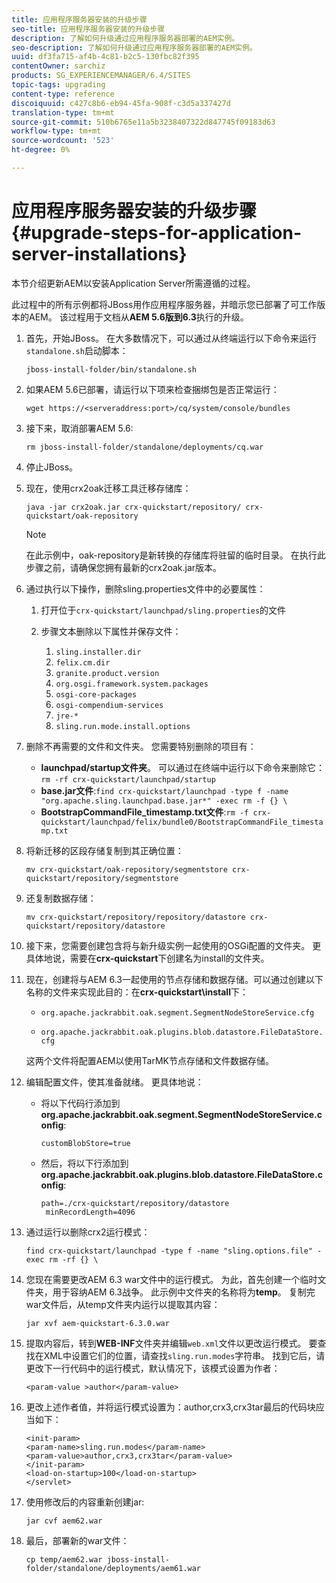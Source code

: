 ```yaml
---
title: 应用程序服务器安装的升级步骤
seo-title: 应用程序服务器安装的升级步骤
description: 了解如何升级通过应用程序服务器部署的AEM实例。
seo-description: 了解如何升级通过应用程序服务器部署的AEM实例。
uuid: df3fa715-af4b-4c81-b2c5-130fbc82f395
contentOwner: sarchiz
products: SG_EXPERIENCEMANAGER/6.4/SITES
topic-tags: upgrading
content-type: reference
discoiquuid: c427c8b6-eb94-45fa-908f-c3d5a337427d
translation-type: tm+mt
source-git-commit: 510b6765e11a5b3238407322d847745f09183d63
workflow-type: tm+mt
source-wordcount: '523'
ht-degree: 0%

---
```



# 应用程序服务器安装的升级步骤{#upgrade-steps-for-application-server-installations}

本节介绍更新AEM以安装Application Server所需遵循的过程。

此过程中的所有示例都将JBoss用作应用程序服务器，并暗示您已部署了可工作版本的AEM。 该过程用于文档从&#x200B;**AEM 5.6版到6.3**&#x200B;执行的升级。

1. 首先，开始JBoss。 在大多数情况下，可以通过从终端运行以下命令来运行`standalone.sh`启动脚本：

   ```shell
   jboss-install-folder/bin/standalone.sh
   ```

1. 如果AEM 5.6已部署，请运行以下项来检查捆绑包是否正常运行：

   ```shell
   wget https://<serveraddress:port>/cq/system/console/bundles
   ```

1. 接下来，取消部署AEM 5.6:

   ```shell
   rm jboss-install-folder/standalone/deployments/cq.war
   ```

1. 停止JBoss。

1. 现在，使用crx2oak迁移工具迁移存储库：

   ```shell
   java -jar crx2oak.jar crx-quickstart/repository/ crx-quickstart/oak-repository
   ```

   >[!NOTE]
   >
   >在此示例中，oak-repository是新转换的存储库将驻留的临时目录。 在执行此步骤之前，请确保您拥有最新的crx2oak.jar版本。

1. 通过执行以下操作，删除sling.properties文件中的必要属性：

   1. 打开位于`crx-quickstart/launchpad/sling.properties`的文件
   1. 步骤文本删除以下属性并保存文件：

      1. `sling.installer.dir`
      1. `felix.cm.dir`
      1. `granite.product.version`
      1. `org.osgi.framework.system.packages`
      1. `osgi-core-packages`
      1. `osgi-compendium-services`
      1. `jre-*`
      1. `sling.run.mode.install.options`

1. 删除不再需要的文件和文件夹。 您需要特别删除的项目有：

   * **launchpad/startup文件夹**。 可以通过在终端中运行以下命令来删除它：`rm -rf crx-quickstart/launchpad/startup`
   * **base.jar文件**:`find crx-quickstart/launchpad -type f -name "org.apache.sling.launchpad.base.jar*" -exec rm -f {} \`
   * **BootstrapCommandFile_timestamp.txt文件**:`rm -f crx-quickstart/launchpad/felix/bundle0/BootstrapCommandFile_timestamp.txt`

1. 将新迁移的区段存储复制到其正确位置：

   ```shell
   mv crx-quickstart/oak-repository/segmentstore crx-quickstart/repository/segmentstore
   ```

1. 还复制数据存储：

   ```shell
   mv crx-quickstart/repository/repository/datastore crx-quickstart/repository/datastore
   ```

1. 接下来，您需要创建包含将与新升级实例一起使用的OSGi配置的文件夹。 更具体地说，需要在&#x200B;**crx-quickstart**&#x200B;下创建名为install的文件夹。

1. 现在，创建将与AEM 6.3一起使用的节点存储和数据存储。可以通过创建以下名称的文件来实现此目的：在&#x200B;**crx-quickstart\install**&#x200B;下：

   * `org.apache.jackrabbit.oak.segment.SegmentNodeStoreService.cfg`

   * `org.apache.jackrabbit.oak.plugins.blob.datastore.FileDataStore.cfg`

   这两个文件将配置AEM以使用TarMK节点存储和文件数据存储。

1. 编辑配置文件，使其准备就绪。 更具体地说：

   * 将以下代码行添加到&#x200B;**org.apache.jackrabbit.oak.segment.SegmentNodeStoreService.config**:

      `customBlobStore=true`

   * 然后，将以下行添加到&#x200B;**org.apache.jackrabbit.oak.plugins.blob.datastore.FileDataStore.config**:

      ```
      path=./crx-quickstart/repository/datastore
       minRecordLength=4096
      ```

1. 通过运行以删除crx2运行模式：

   ```shell
   find crx-quickstart/launchpad -type f -name "sling.options.file" -exec rm -rf {} \
   ```

1. 您现在需要更改AEM 6.3 war文件中的运行模式。 为此，首先创建一个临时文件夹，用于容纳AEM 6.3战争。 此示例中文件夹的名称将为&#x200B;**temp**。 复制完war文件后，从temp文件夹内运行以提取其内容：

   ```shell
   jar xvf aem-quickstart-6.3.0.war
   ```

1. 提取内容后，转到&#x200B;**WEB-INF**&#x200B;文件夹并编辑`web.xml`文件以更改运行模式。 要查找在XML中设置它们的位置，请查找`sling.run.modes`字符串。 找到它后，请更改下一行代码中的运行模式，默认情况下，该模式设置为作者：

   ```shell
   <param-value >author</param-value>
   ```

1. 更改上述作者值，并将运行模式设置为：author,crx3,crx3tar最后的代码块应当如下：

   ```
   <init-param>
   <param-name>sling.run.modes</param-name>
   <param-value>author,crx3,crx3tar</param-value>
   </init-param>
   <load-on-startup>100</load-on-startup>
   </servlet>
   ```

1. 使用修改后的内容重新创建jar:

   ```shell
   jar cvf aem62.war
   ```

1. 最后，部署新的war文件：

   ```shell
   cp temp/aem62.war jboss-install-folder/standalone/deployments/aem61.war
   ```

